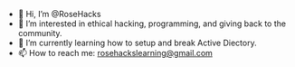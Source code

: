 - 👋 Hi, I’m @RoseHacks
- 👀 I’m interested in ethical hacking, programming, and giving back to the community.
- 🌱 I’m currently learning how to setup and break Active Diectory.
- 📫 How to reach me: rosehackslearning@gmail.com

<!---
RoseHacks/RoseHacks is a ✨ special ✨ repository because its `README.md` (this file) appears on your GitHub profile.
You can click the Preview link to take a look at your changes.
--->
